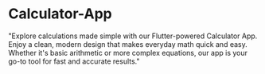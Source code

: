 # Calculator-App
"Explore calculations made simple with our Flutter-powered Calculator App. Enjoy a clean, modern design that makes everyday math quick and easy. Whether it's basic arithmetic or more complex equations, our app is your go-to tool for fast and accurate results."
